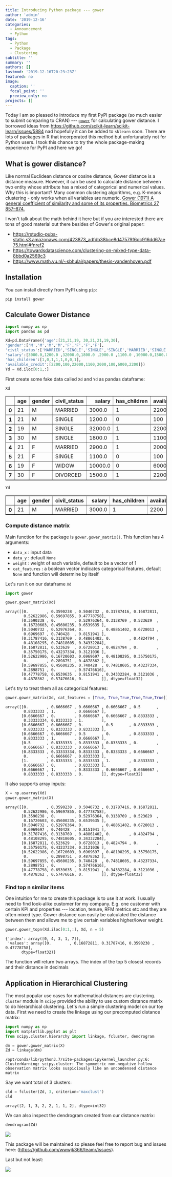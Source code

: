 ```yaml
---
title: Introducing Python package --- gower
author: 'admin'
date: '2019-12-16'
categories:
  - Announcement
  - Python
tags:
  - Python
  - Package
  - Clustering
subtitle: ''
summary: ''
authors: []
lastmod: '2019-12-16T20:23:23Z'
featured: no
image:
  caption: ''
  focal_point: ''
  preview_only: no
projects: []
---
```


Today I am so pleased to introduce my first PyPI package (so much easier to submit comparing to CRAN) --- [`gower`](https://pypi.org/project/gower/) for calculating gower distance. I borrowed ideas from https://github.com/scikit-learn/scikit-learn/issues/5884 nad hopefully it can be added to `sklearn` soon. There are lots of packages in R that incorporated this method but unfortunately not for Python users. I took this chance to try the whole package-making experience for PyPI and here we go!


## What is gower distance?

Like normal Euclidean distance or cosine distance, Gower distance is a distance measure. However, it can be used to calculate distance between two entity whose attribute has a mixed of categorical and numerical values. Why this is important? Many common clustering algorithms, e.g. K-means clustering - only works when all variables are numeric. [Gower (1971) A general coefficient of similarity and some of its properties. Biometrics 27 857–874.](https://www.jstor.org/stable/2528823?seq=1) 

I won't talk about the math behind it here but if you are interested there are tons of good material out there besides of Gower's original paper:

* https://rstudio-pubs-static.s3.amazonaws.com/423873_adfdb38bce8d47579f6dc916dd67ae75.html#fnref2
* https://towardsdatascience.com/clustering-on-mixed-type-data-8bbd0a2569c3
* https://www.math.vu.nl/~sbhulai/papers/thesis-vandenhoven.pdf

## Installation

You can install directly from PyPI using `pip`:

`pip install gower`


## Calculate Gower Distance


```python
import numpy as np
import pandas as pd

Xd=pd.DataFrame({'age':[21,21,19, 30,21,21,19,30],
'gender':['M','M','M','M','F','F','F','F'],
'civil_status':['MARRIED','SINGLE','SINGLE','SINGLE','MARRIED','SINGLE','WIDOW','DIVORCED'],
'salary':[3000.0,1200.0 ,32000.0,1800.0 ,2900.0 ,1100.0 ,10000.0,1500.0],
'has_children':[1,0,1,1,1,0,0,1],
'available_credit':[2200,100,22000,1100,2000,100,6000,2200]})
Yd = Xd.iloc[0:1,:]
```

First create some fake data called `Xd` and `Yd` as pandas dataframe:


```python
Xd
```



<div>
<style scoped>
    .dataframe tbody tr th:only-of-type {
        vertical-align: middle;
    }

    .dataframe tbody tr th {
        vertical-align: top;
    }

    .dataframe thead th {
        text-align: right;
    }
</style>
<table border="1" class="dataframe">
  <thead>
    <tr style="text-align: right;">
      <th></th>
      <th>age</th>
      <th>gender</th>
      <th>civil_status</th>
      <th>salary</th>
      <th>has_children</th>
      <th>available_credit</th>
    </tr>
  </thead>
  <tbody>
    <tr>
      <th>0</th>
      <td>21</td>
      <td>M</td>
      <td>MARRIED</td>
      <td>3000.0</td>
      <td>1</td>
      <td>2200</td>
    </tr>
    <tr>
      <th>1</th>
      <td>21</td>
      <td>M</td>
      <td>SINGLE</td>
      <td>1200.0</td>
      <td>0</td>
      <td>100</td>
    </tr>
    <tr>
      <th>2</th>
      <td>19</td>
      <td>M</td>
      <td>SINGLE</td>
      <td>32000.0</td>
      <td>1</td>
      <td>22000</td>
    </tr>
    <tr>
      <th>3</th>
      <td>30</td>
      <td>M</td>
      <td>SINGLE</td>
      <td>1800.0</td>
      <td>1</td>
      <td>1100</td>
    </tr>
    <tr>
      <th>4</th>
      <td>21</td>
      <td>F</td>
      <td>MARRIED</td>
      <td>2900.0</td>
      <td>1</td>
      <td>2000</td>
    </tr>
    <tr>
      <th>5</th>
      <td>21</td>
      <td>F</td>
      <td>SINGLE</td>
      <td>1100.0</td>
      <td>0</td>
      <td>100</td>
    </tr>
    <tr>
      <th>6</th>
      <td>19</td>
      <td>F</td>
      <td>WIDOW</td>
      <td>10000.0</td>
      <td>0</td>
      <td>6000</td>
    </tr>
    <tr>
      <th>7</th>
      <td>30</td>
      <td>F</td>
      <td>DIVORCED</td>
      <td>1500.0</td>
      <td>1</td>
      <td>2200</td>
    </tr>
  </tbody>
</table>
</div>




```python
Yd
```




<div>
<style scoped>
    .dataframe tbody tr th:only-of-type {
        vertical-align: middle;
    }

    .dataframe tbody tr th {
        vertical-align: top;
    }

    .dataframe thead th {
        text-align: right;
    }
</style>
<table border="1" class="dataframe">
  <thead>
    <tr style="text-align: right;">
      <th></th>
      <th>age</th>
      <th>gender</th>
      <th>civil_status</th>
      <th>salary</th>
      <th>has_children</th>
      <th>available_credit</th>
    </tr>
  </thead>
  <tbody>
    <tr>
      <th>0</th>
      <td>21</td>
      <td>M</td>
      <td>MARRIED</td>
      <td>3000.0</td>
      <td>1</td>
      <td>2200</td>
    </tr>
  </tbody>
</table>
</div>



### Compute distance matrix

Main function for the package is `gower.gower_matrix()`. This function has 4 arguments:

* `data_x` : input data
* `data_y` : default `None`
* `weight` : weight of each variable, default to be a vector of 1
* `cat_features` : a boolean vector indicates categorical features, default `None` and function will determine by itself

Let's run it on our dataframe `Xd`


```python
import gower

gower.gower_matrix(Xd)
```

    array([[0.        , 0.3590238 , 0.5040732 , 0.31787416, 0.16872811,
            0.52622986, 0.59697855, 0.47778758],
           [0.3590238 , 0.        , 0.52976364, 0.3138769 , 0.523629  ,
            0.16720603, 0.45600235, 0.6539635 ],
           [0.5040732 , 0.52976364, 0.        , 0.48861402, 0.6728013 ,
            0.6969697 , 0.740428  , 0.8151941 ],
           [0.31787416, 0.3138769 , 0.48861402, 0.        , 0.4824794 ,
            0.48108295, 0.74818605, 0.34332284],
           [0.16872811, 0.523629  , 0.6728013 , 0.4824794 , 0.        ,
            0.35750175, 0.43237334, 0.3121036 ],
           [0.52622986, 0.16720603, 0.6969697 , 0.48108295, 0.35750175,
            0.        , 0.2898751 , 0.4878362 ],
           [0.59697855, 0.45600235, 0.740428  , 0.74818605, 0.43237334,
            0.2898751 , 0.        , 0.57476616],
           [0.47778758, 0.6539635 , 0.8151941 , 0.34332284, 0.3121036 ,
            0.4878362 , 0.57476616, 0.        ]], dtype=float32)



Let's try to treat them all as categorical features:


```python
gower.gower_matrix(Xd, cat_features = [True, True,True,True,True,True])
```

    array([[0.        , 0.6666667 , 0.6666667 , 0.6666667 , 0.5       ,
            0.8333333 , 1.        , 0.6666667 ],
           [0.6666667 , 0.        , 0.6666667 , 0.6666667 , 0.8333333 ,
            0.33333334, 0.8333333 , 1.        ],
           [0.6666667 , 0.6666667 , 0.        , 0.5       , 0.8333333 ,
            0.8333333 , 0.8333333 , 0.8333333 ],
           [0.6666667 , 0.6666667 , 0.5       , 0.        , 0.8333333 ,
            0.8333333 , 1.        , 0.6666667 ],
           [0.5       , 0.8333333 , 0.8333333 , 0.8333333 , 0.        ,
            0.6666667 , 0.8333333 , 0.6666667 ],
           [0.8333333 , 0.33333334, 0.8333333 , 0.8333333 , 0.6666667 ,
            0.        , 0.6666667 , 0.8333333 ],
           [1.        , 0.8333333 , 0.8333333 , 1.        , 0.8333333 ,
            0.6666667 , 0.        , 0.8333333 ],
           [0.6666667 , 1.        , 0.8333333 , 0.6666667 , 0.6666667 ,
            0.8333333 , 0.8333333 , 0.        ]], dtype=float32)



It also supports array inputs:


```python
X = np.asarray(Xd)
gower.gower_matrix(X)
```


    array([[0.        , 0.3590238 , 0.5040732 , 0.31787416, 0.16872811,
            0.52622986, 0.59697855, 0.47778758],
           [0.3590238 , 0.        , 0.52976364, 0.3138769 , 0.523629  ,
            0.16720603, 0.45600235, 0.6539635 ],
           [0.5040732 , 0.52976364, 0.        , 0.48861402, 0.6728013 ,
            0.6969697 , 0.740428  , 0.8151941 ],
           [0.31787416, 0.3138769 , 0.48861402, 0.        , 0.4824794 ,
            0.48108295, 0.74818605, 0.34332284],
           [0.16872811, 0.523629  , 0.6728013 , 0.4824794 , 0.        ,
            0.35750175, 0.43237334, 0.3121036 ],
           [0.52622986, 0.16720603, 0.6969697 , 0.48108295, 0.35750175,
            0.        , 0.2898751 , 0.4878362 ],
           [0.59697855, 0.45600235, 0.740428  , 0.74818605, 0.43237334,
            0.2898751 , 0.        , 0.57476616],
           [0.47778758, 0.6539635 , 0.8151941 , 0.34332284, 0.3121036 ,
            0.4878362 , 0.57476616, 0.        ]], dtype=float32)



### Find top n similar items

One intuition for me to create this package is to use it at work. I usually need to find look-alike customer for my company. E.g. one customer with certain KPI and properties --- location, tenure, RFM metrics etc and they are often mixed type. Gower distance can easily be calculated the distance between them and allows me to give certain variables higher/lower weight.


```python
gower.gower_topn(Xd.iloc[0:1,:], Xd, n = 5)
```




    {'index': array([0, 4, 3, 1, 7]),
     'values': array([0.        , 0.16872811, 0.31787416, 0.3590238 , 0.47778758],
           dtype=float32)}



The function will return two arrays. The index of the top 5 closest records and their distance in decimals

## Application in Hierarchical Clustering

The most popular use cases for mathematical distances are clustering. `cluster` module in `scipy` provided the ability to use custom distance matrix to do hierarchical clustering. Let's run a simple clustering model on our toy data. First we need to create the linkage using our precomputed distance matrix:


```python
import numpy as np
import matplotlib.pyplot as plt
from scipy.cluster.hierarchy import linkage, fcluster, dendrogram

dm = gower.gower_matrix(X)
Zd = linkage(dm) 
```

    /opt/conda/lib/python3.7/site-packages/ipykernel_launcher.py:6: ClusterWarning: scipy.cluster: The symmetric non-negative hollow observation matrix looks suspiciously like an uncondensed distance matrix
      


Say we want total of 3 clusters:


```python
cld = fcluster(Zd, 3, criterion='maxclust')
cld
```




    array([2, 1, 3, 2, 2, 1, 1, 2], dtype=int32)



We can also inspect the dendrogram created from our distance matrix: 


```python
dendrogram(Zd) 
```
![](gower_introduction_28_1.png)


This package will be maintained so please feel free to report bug and issues here: (https://github.com/wwwjk366/teamr/issues).

Last but not least:

![](https://media.giphy.com/media/26FLhjMK5PytcY2rK/giphy.gif)

